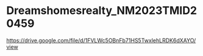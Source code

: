 # Dreamshomesrealty_NM2023TMID20459
https://drive.google.com/file/d/1FVLWc5OBnFb71HS5TwxlehLRDK6dXAYO/view
